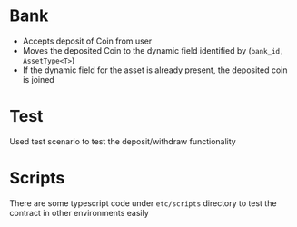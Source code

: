 # Bank

* Accepts deposit of Coin from user
* Moves the deposited Coin<T> to the dynamic field identified by (`bank_id, AssetType<T>`)
* If the dynamic field for the asset is already present, the deposited coin is joined

# Test
Used test scenario to test the deposit/withdraw functionality

# Scripts
There are some typescript code under `etc/scripts` directory to test the contract in other environments easily
